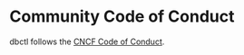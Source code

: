 # Community Code of Conduct

dbctl follows the [CNCF Code of Conduct](https://github.com/cncf/foundation/blob/master/code-of-conduct.md).